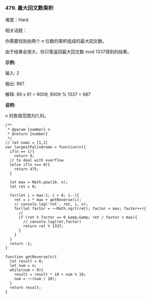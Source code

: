 ### 479. 最大回文数乘积

难度：Hard

相关话题：

你需要找到由两个 n 位数的乘积组成的最大回文数。



由于结果会很大，你只需返回最大回文数 mod 1337得到的结果。



**示例:** 



输入: 2



输出: 987



解释: 99 x 91 = 9009, 9009 % 1337 = 987



**说明:** 



n 的取值范围为[1,8]。


```
/**
 * @param {number} n
 * @return {number}
 */
// let nums = [1,2]
var largestPalindrome = function(n){
  if(n == 1){
    return 9;
  // to deal with overflow
  }else if(n === 8){
    return 475;
  }
  
  let max = Math.pow(10, n);
  let ret = 0;

  for(let i = max-1; i > 0; i--){
    ret = i * max + getReverse(i);
    // console.log('ret', ret, i, n);
    for(let factor = ~~Math.sqrt(ret); factor < max; factor++){
      //
      if (ret % factor == 0 &amp;&amp; ret / factor < max){
        // console.log(ret,factor)
        return ret % 1337;
      }
    }
  }
  return -1;
}

function getReverse(n){
  let result = 0;
  let num = n;
  while(num > 0){
    result = result * 10 + num % 10;
    num = ~~(num / 10);
  }
  return result;
}
```

